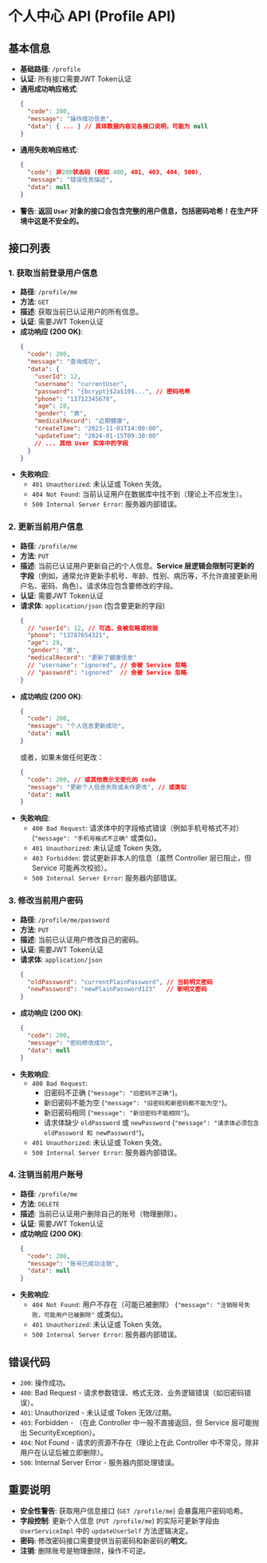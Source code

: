 # 个人中心 API (Profile API)

## 基本信息

- **基础路径**: `/profile`
- **认证**: 所有接口需要JWT Token认证
- **通用成功响应格式**:
  ```json
  {
    "code": 200,
    "message": "操作成功信息",
    "data": { ... } // 具体数据内容见各接口说明，可能为 null
  }
  ```
- **通用失败响应格式**:
  ```json
  {
    "code": 非200状态码 (例如 400, 401, 403, 404, 500),
    "message": "错误信息描述",
    "data": null
  }
  ```
- **警告**: **返回 `User` 对象的接口会包含完整的用户信息，包括密码哈希！在生产环境中这是不安全的。**

## 接口列表

### 1. 获取当前登录用户信息

- **路径**: `/profile/me`
- **方法**: `GET`
- **描述**: 获取当前已认证用户的所有信息。
- **认证**: 需要JWT Token认证
- **成功响应 (200 OK)**:
  ```json
  {
    "code": 200,
    "message": "查询成功",
    "data": {
      "userId": 12,
      "username": "currentUser",
      "password": "{bcrypt}$2a$10$...", // 密码哈希
      "phone": "13712345678",
      "age": 28,
      "gender": "男",
      "medicalRecord": "近期健康",
      "createTime": "2023-11-01T14:00:00",
      "updateTime": "2024-01-15T09:30:00"
      // ... 其他 User 实体中的字段
    }
  }
  ```
- **失败响应**:
  - `401 Unauthorized`: 未认证或 Token 失效。
  - `404 Not Found`: 当前认证用户在数据库中找不到（理论上不应发生）。
  - `500 Internal Server Error`: 服务器内部错误。

### 2. 更新当前用户信息

- **路径**: `/profile/me`
- **方法**: `PUT`
- **描述**: 当前已认证用户更新自己的个人信息。**Service 层逻辑会限制可更新的字段**（例如，通常允许更新手机号、年龄、性别、病历等，不允许直接更新用户名、密码、角色）。请求体应包含要修改的字段。
- **认证**: 需要JWT Token认证
- **请求体**: `application/json` (包含要更新的字段)
  ```json
  {
    // "userId": 12, // 可选，会被忽略或校验
    "phone": "13787654321",
    "age": 29,
    "gender": "男",
    "medicalRecord": "更新了健康信息"
    // "username": "ignored", // 会被 Service 忽略
    // "password": "ignored"  // 会被 Service 忽略
  }
  ```
- **成功响应 (200 OK)**:
  ```json
  {
    "code": 200,
    "message": "个人信息更新成功",
    "data": null
  }
  ```
  或者，如果未做任何更改：
  ```json
  {
    "code": 200, // 或其他表示无变化的 code
    "message": "更新个人信息失败或未作更改", // 或类似
    "data": null
  }
  ```
- **失败响应**:
  - `400 Bad Request`: 请求体中的字段格式错误（例如手机号格式不对） (`"message": "手机号格式不正确"` 或类似)。
  - `401 Unauthorized`: 未认证或 Token 失效。
  - `403 Forbidden`: 尝试更新非本人的信息（虽然 Controller 层已阻止，但 Service 可能再次校验）。
  - `500 Internal Server Error`: 服务器内部错误。

### 3. 修改当前用户密码

- **路径**: `/profile/me/password`
- **方法**: `PUT`
- **描述**: 当前已认证用户修改自己的密码。
- **认证**: 需要JWT Token认证
- **请求体**: `application/json`
  ```json
  {
    "oldPassword": "currentPlainPassword", // 当前明文密码
    "newPassword": "newPlainPassword123"   // 新明文密码
  }
  ```
- **成功响应 (200 OK)**:
  ```json
  {
    "code": 200,
    "message": "密码修改成功",
    "data": null
  }
  ```
- **失败响应**:
  - `400 Bad Request`:
    - 旧密码不正确 (`"message": "旧密码不正确"`)。
    - 新旧密码不能为空 (`"message": "旧密码和新密码都不能为空"`)。
    - 新旧密码相同 (`"message": "新旧密码不能相同"`)。
    - 请求体缺少 `oldPassword` 或 `newPassword` (`"message": "请求体必须包含 oldPassword 和 newPassword"`)。
  - `401 Unauthorized`: 未认证或 Token 失效。
  - `500 Internal Server Error`: 服务器内部错误。

### 4. 注销当前用户账号

- **路径**: `/profile/me`
- **方法**: `DELETE`
- **描述**: 当前已认证用户删除自己的账号（物理删除）。
- **认证**: 需要JWT Token认证
- **成功响应 (200 OK)**:
  ```json
  {
    "code": 200,
    "message": "账号已成功注销",
    "data": null
  }
  ```
- **失败响应**:
  - `404 Not Found`: 用户不存在（可能已被删除） (`"message": "注销账号失败，可能用户已被删除"` 或类似)。
  - `401 Unauthorized`: 未认证或 Token 失效。
  - `500 Internal Server Error`: 服务器内部错误。

## 错误代码

- `200`: 操作成功。
- `400`: Bad Request - 请求参数错误、格式无效、业务逻辑错误（如旧密码错误）。
- `401`: Unauthorized - 未认证或 Token 无效/过期。
- `403`: Forbidden - （在此 Controller 中一般不直接返回，但 Service 层可能抛出 SecurityException）。
- `404`: Not Found - 请求的资源不存在（理论上在此 Controller 中不常见，除非用户在认证后被立即删除）。
- `500`: Internal Server Error - 服务器内部处理错误。

## 重要说明

- **安全性警告**: 获取用户信息接口 (`GET /profile/me`) 会暴露用户密码哈希。
- **字段控制**: 更新个人信息 (`PUT /profile/me`) 的实际可更新字段由 `UserServiceImpl` 中的 `updateUserSelf` 方法逻辑决定。
- **密码**: 修改密码接口需要提供当前密码和新密码的**明文**。
- **注销**: 删除账号是物理删除，操作不可逆。 